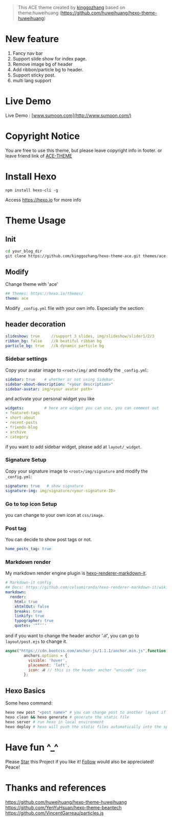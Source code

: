 > This ACE theme created by [kinggozhang](http://www.sumoon.com/) based on theme:huweihuang (https://github.com/huweihuang/hexo-theme-huweihuang)
> 
# New feature
 1. Fancy nav bar
 2. Support slide show for index page.
 3. Remove image bg of header
 4. Add ribbon/particle bg to header.
 5. Support sticky post.
 6. multi lang support
 
# Live Demo

Live Demo : [www.sumoon.com](http://www.sumoon.com/)


# Copyright Notice
You are free to use this theme, but please leave copyright info in footer.
or
leave friend link of  [ACE-THEME](http://www.sumoon.com/)

# Install Hexo

```shell
npm install hexo-cli -g
```
Access <https://hexo.io> for more info
# Theme Usage

## Init

```bash
cd your_blog_dir
git clone https://github.com/kinggozhang/hexo-theme-ace.git themes/ace
```

## Modify
Change theme with 'ace'
```yml
## Themes: https://hexo.io/themes/
theme: ace
```
Modify `_config.yml` file with your own info.
Especially the section:
## header decoration
```yml
slideshow: true     //support 3 slides, img/slideshow/slider1/2/3
ribban_bg: false    //A beatiful ribban bg
particle_bg: true   //A dynamic particle bg
```

### Sidebar settings
Copy your avatar image to `<root>/img/` and modify the `_config.yml`:
```yml
sidebar: true    # whether or not using Sidebar.
sidebar-about-description: "<your description>"
sidebar-avatar: img/<your avatar path>
```
and activate your personal widget you like
```yml
widgets:         # here are widget you can use, you can comment out
- featured-tags
- short-about
- recent-posts
- friends-blog
- archive
- category
```
if you want to add sidebar widget, please add at `layout/_widget`.
### Signature Setup
Copy your signature image to `<root>/img/signature` and modify the `_config.yml`:
```yml
signature: true   # show signature
signature-img: img/signature/<your-signature-ID>
```
### Go to top icon Setup
you can change to your own icon at `css/image`.

### Post tag
You can decide to show post tags or not.
```yml
home_posts_tag: true
```
### Markdown render
My markdown render engine plugin is [hexo-renderer-markdown-it](https://github.com/celsomiranda/hexo-renderer-markdown-it).
```yml
# Markdown-it config
## Docs: https://github.com/celsomiranda/hexo-renderer-markdown-it/wiki
markdown:
  render:
    html: true
    xhtmlOut: false
    breaks: true
    linkify: true
    typographer: true
    quotes: '“”‘’'
```
and if you want to change the header anchor 'ℬ', you can go to `layout/post.ejs` to change it.
```javascript
async("https://cdn.bootcss.com/anchor-js/1.1.1/anchor.min.js",function(){
        anchors.options = {
          visible: 'hover',
          placement: 'left',
          icon: ℬ // this is the header anchor "unicode" icon
        };
```

## Hexo Basics
Some hexo command:
```bash
hexo new post "<post name>" # you can change post to another layout if you want
hexo clean && hexo generate # generate the static file
hexo server # run hexo in local environment
hexo deploy # hexo will push the static files automatically into the specific branch(gh-pages) of your repo!
```

# Have fun ^_^ 
Please <a class="github-button" href="https://github.com/kinggozhang/hexo-theme-sumoon" data-icon="octicon-star" aria-label="Star kinggozhang/hexo-theme-sumoon on GitHub">Star</a> this Project if you like it! <a class="github-button" href="https://github.com/kinggozhang" aria-label="Follow @kinggozhang on GitHub">Follow</a> would also be appreciated!
Peace!
# Thanks and references
 <https://github.com/huweihuang/hexo-theme-huweihuang>
 <https://github.com/YenYuHsuan/hexo-theme-beantech>
 <https://github.com/VincentGarreau/particles.js>
 
